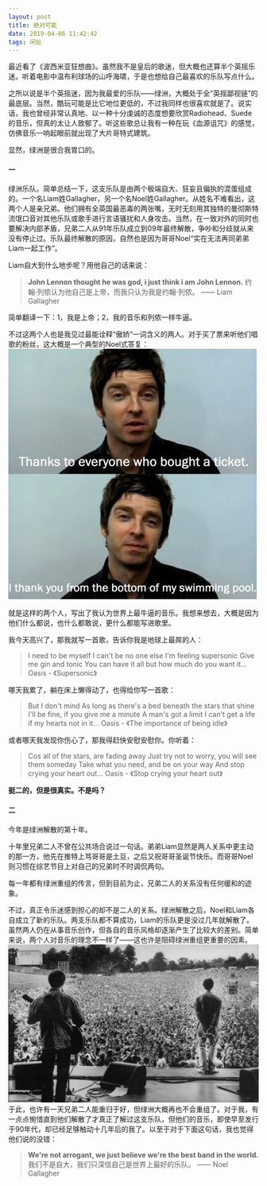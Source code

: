 ```yaml
---
layout: post
title: 绝对可能
date: 2019-04-06 11:42:42
tags: 闲扯
---
```

最近看了《波西米亚狂想曲》。虽然我不是皇后的歌迷，但大概也还算半个英摇乐迷。听着电影中温布利球场的山呼海啸，于是也想给自己最喜欢的乐队写点什么。
<!-- more -->

之所以说是半个英摇迷，因为我最爱的乐队——绿洲，大概处于全“英摇鄙视链”的最底层。当然，酷玩可能是比它地位更低的，不过我同样也很喜欢就是了。说实话，我也曾经非常认真地、以一种十分虔诚的态度想要欣赏Radiohead、Suede的音乐，但真的太让人致郁了。听这些歌总让我有一种在玩《血源诅咒》的感觉，仿佛音乐一响起眼前就出现了大片哥特式建筑。

显然，绿洲是很合我胃口的。

#### 一

绿洲乐队。简单总结一下，这支乐队是由两个极端自大、狂妄且偏执的混蛋组成的。一个名Liam姓Gallagher，另一个名Noel姓Gallagher。从姓名不难看出，这两个人是亲兄弟。他们拥有全英国最恶毒的两张嘴，无时无刻用其独特的曼彻斯特流氓口音对其他乐队或歌手进行言语骚扰和人身攻击。当然，在一致对外的同时也要解决内部矛盾，兄弟二人从91年乐队成立到09年最终解散，争吵和分歧就从来没有停止过。乐队最终解散的原因，自然也是因为哥哥Noel“实在无法再同弟弟Liam一起工作”。

Liam自大到什么地步呢？用他自己的话来说：
> **John Lennon thought he was god, i just think i am John Lennon.**
约翰·列侬认为他自己是上帝，而我只认为我是约翰·列侬。
—— Liam Gallagher

简单翻译一下：1，我是上帝；2，我的音乐和列侬一样牛逼。

不过这两个人也是我见过最能诠释“傲娇”一词含义的两人。对于买了票来听他们唱歌的粉丝，这大概是一个典型的Noel式答复：
![pic1](/images/definitely-maybe-1.jpg)

就是这样的两个人，写出了我认为世界上最牛逼的音乐。我想来想去，大概是因为他们什么都说，也什么都敢说，更什么都能写进歌里。

我今天高兴了，那我就写一首歌，告诉你我是地球上最屌的人：
> I need to be myself
> I can't be no one else
> I'm feeling supersonic
> Give me gin and tonic
> You can have it all but how much do you want it...
> Oasis - 《Supersonic》

哪天我累了，躺在床上懒得动了，也得给你写一首歌：
> But I don't mind
> As long as there's a bed beneath the stars that shine
> I'll be fine, if you give me a minute
> A man's got a limit
> I can't get a life if my hearts not in it...
> Oasis - 《The importance of being idle》

或者哪天我发现你伤心了，那我得赶快安慰安慰你。你听着：
> Cos all of the stars, are fading away
> Just try not to worry, you will see them someday
> Take what you need, and be on your way
> And stop crying your heart out...
> Oasis - 《Stop crying your heart out》

**挺二的，但是很真实。不是吗？**

#### 二
今年是绿洲解散的第十年。

十年里兄弟二人不曾在公共场合说过一句话。弟弟Liam显然是两人关系中更主动的那一方，他先在推特上骂哥哥是土豆，之后又祝哥哥圣诞节快乐。而哥哥Noel则习惯在综艺节目上对自己的兄弟时不时调侃两句。

每一年都有绿洲重组的传言，但到目前为止，兄弟二人的关系没有任何缓和的迹象。

不过，真正令乐迷感到担心的却不是二人的关系。绿洲解散之后，Noel和Liam各自成立了新的乐队。两支乐队都不算成功，Liam的乐队更是没过几年就解散了。虽然两人仍在从事音乐创作，但各自的音乐风格却逐渐产生了比较大的差别。简单来说，两个人对音乐的理念不一样了——这也许是阻碍绿洲重组更重要的因素。
![pic2](/images/definitely-maybe-2.jpg)
于此，也许有一天兄弟二人能重归于好，但绿洲大概再也不会重组了。对于我，有一点点惋惜直到他们解散了才真正了解过这支乐队，但他们的音乐，即使早至发行于90年代，却已经足够触动十几年后的我了。以至于对于下面这句话，我也觉得他们说的没错：

> **We're not arrogant, we just believe we're the best band in the world.**
我们不是自大，我们只深信自己是世界上最好的乐队。 —— Noel Gallagher